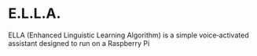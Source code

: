 # E.L.L.A.
ELLA (Enhanced Linguistic Learning Algorithm) is a simple voice‐activated assistant designed to run on a Raspberry Pi
